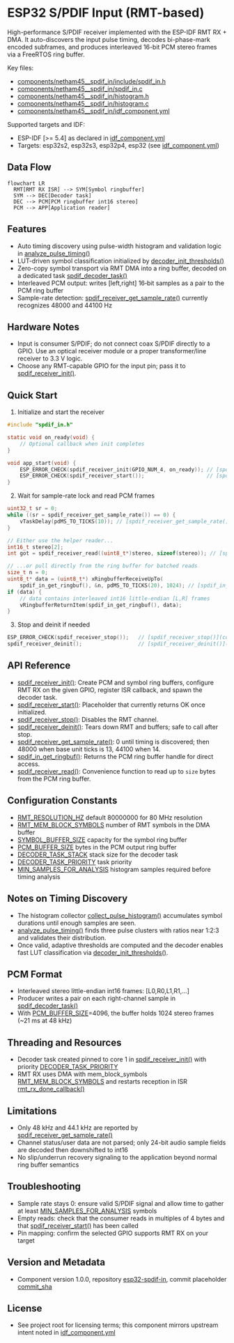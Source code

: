 # ESP32 S/PDIF Input (RMT-based)

High-performance S/PDIF receiver implemented with the ESP-IDF RMT RX + DMA. It auto-discovers the input pulse timing, decodes bi-phase-mark encoded subframes, and produces interleaved 16-bit PCM stereo frames via a FreeRTOS ring buffer.

Key files:
- [components/netham45__spdif_in/include/spdif_in.h](components/netham45__spdif_in/include/spdif_in.h)
- [components/netham45__spdif_in/spdif_in.c](components/netham45__spdif_in/spdif_in.c)
- [components/netham45__spdif_in/histogram.h](components/netham45__spdif_in/histogram.h)
- [components/netham45__spdif_in/histogram.c](components/netham45__spdif_in/histogram.c)
- [components/netham45__spdif_in/idf_component.yml](components/netham45__spdif_in/idf_component.yml)

Supported targets and IDF:
- ESP-IDF [>= 5.4] as declared in [idf_component.yml](components/netham45__spdif_in/idf_component.yml)
- Targets: esp32s2, esp32s3, esp32p4, esp32 (see [idf_component.yml](components/netham45__spdif_in/idf_component.yml))


## Data Flow

```mermaid
flowchart LR
  RMT[RMT RX ISR] --> SYM[Symbol ringbuffer]
  SYM --> DEC[Decoder task]
  DEC --> PCM[PCM ringbuffer int16 stereo]
  PCM --> APP[Application reader]
```

## Features
- Auto timing discovery using pulse-width histogram and validation logic in [analyze_pulse_timing()](components/netham45__spdif_in/histogram.c:89)
- LUT-driven symbol classification initialized by [decoder_init_thresholds()](components/netham45__spdif_in/spdif_in.c:154)
- Zero-copy symbol transport via RMT DMA into a ring buffer, decoded on a dedicated task [spdif_decoder_task()](components/netham45__spdif_in/spdif_in.c:190)
- Interleaved PCM output: writes [left,right] 16‑bit samples as a pair to the PCM ring buffer
- Sample-rate detection: [spdif_receiver_get_sample_rate()](components/netham45__spdif_in/spdif_in.c:374) currently recognizes 48000 and 44100 Hz


## Hardware Notes
- Input is consumer S/PDIF; do not connect coax S/PDIF directly to a GPIO. Use an optical receiver module or a proper transformer/line receiver to 3.3 V logic.
- Choose any RMT-capable GPIO for the input pin; pass it to [spdif_receiver_init()](components/netham45__spdif_in/include/spdif_in.h:46).


## Quick Start

1) Initialize and start the receiver

```c
#include "spdif_in.h"

static void on_ready(void) {
    // Optional callback when init completes
}

void app_start(void) {
    ESP_ERROR_CHECK(spdif_receiver_init(GPIO_NUM_4, on_ready)); // [spdif_receiver_init()](components/netham45__spdif_in/include/spdif_in.h:46)
    ESP_ERROR_CHECK(spdif_receiver_start());                    // [spdif_receiver_start()](components/netham45__spdif_in/include/spdif_in.h:47)
}
```

2) Wait for sample-rate lock and read PCM frames

```c
uint32_t sr = 0;
while ((sr = spdif_receiver_get_sample_rate()) == 0) {
    vTaskDelay(pdMS_TO_TICKS(10)); // [spdif_receiver_get_sample_rate()](components/netham45__spdif_in/spdif_in.c:374)
}

// Either use the helper reader...
int16_t stereo[2];
int got = spdif_receiver_read((uint8_t*)stereo, sizeof(stereo)); // [spdif_receiver_read()](components/netham45__spdif_in/include/spdif_in.h:56)

// ...or pull directly from the ring buffer for batched reads
size_t n = 0;
uint8_t* data = (uint8_t*) xRingbufferReceiveUpTo(
    spdif_in_get_ringbuf(), &n, pdMS_TO_TICKS(20), 1024); // [spdif_in_get_ringbuf()](components/netham45__spdif_in/include/spdif_in.h:52)
if (data) {
    // data contains interleaved int16 little-endian [L,R] frames
    vRingbufferReturnItem(spdif_in_get_ringbuf(), data);
}
```

3) Stop and deinit if needed

```c
ESP_ERROR_CHECK(spdif_receiver_stop());   // [spdif_receiver_stop()](components/netham45__spdif_in/include/spdif_in.h:48)
spdif_receiver_deinit();                  // [spdif_receiver_deinit()](components/netham45__spdif_in/include/spdif_in.h:49)
```


## API Reference
- [spdif_receiver_init()](components/netham45__spdif_in/include/spdif_in.h:46): Create PCM and symbol ring buffers, configure RMT RX on the given GPIO, register ISR callback, and spawn the decoder task.
- [spdif_receiver_start()](components/netham45__spdif_in/include/spdif_in.h:47): Placeholder that currently returns OK once initialized.
- [spdif_receiver_stop()](components/netham45__spdif_in/include/spdif_in.h:48): Disables the RMT channel.
- [spdif_receiver_deinit()](components/netham45__spdif_in/include/spdif_in.h:49): Tears down RMT and buffers; safe to call after stop.
- [spdif_receiver_get_sample_rate()](components/netham45__spdif_in/spdif_in.c:374): 0 until timing is discovered; then 48000 when base unit ticks is 13, 44100 when 14.
- [spdif_in_get_ringbuf()](components/netham45__spdif_in/include/spdif_in.h:52): Returns the PCM ring buffer handle for direct access.
- [spdif_receiver_read()](components/netham45__spdif_in/include/spdif_in.h:56): Convenience function to read up to `size` bytes from the PCM ring buffer.


## Configuration Constants
- [RMT_RESOLUTION_HZ](components/netham45__spdif_in/include/spdif_in.h:10) default 80000000 for 80 MHz resolution
- [RMT_MEM_BLOCK_SYMBOLS](components/netham45__spdif_in/include/spdif_in.h:11) number of RMT symbols in the DMA buffer
- [SYMBOL_BUFFER_SIZE](components/netham45__spdif_in/include/spdif_in.h:12) capacity for the symbol ring buffer
- [PCM_BUFFER_SIZE](components/netham45__spdif_in/include/spdif_in.h:13) bytes in the PCM output ring buffer
- [DECODER_TASK_STACK](components/netham45__spdif_in/include/spdif_in.h:14) stack size for the decoder task
- [DECODER_TASK_PRIORITY](components/netham45__spdif_in/include/spdif_in.h:15) task priority
- [MIN_SAMPLES_FOR_ANALYSIS](components/netham45__spdif_in/include/spdif_in.h:16) histogram samples required before timing analysis


## Notes on Timing Discovery
- The histogram collector [collect_pulse_histogram()](components/netham45__spdif_in/histogram.c:176) accumulates symbol durations until enough samples are seen.
- [analyze_pulse_timing()](components/netham45__spdif_in/histogram.c:89) finds three pulse clusters with ratios near 1:2:3 and validates their distribution.
- Once valid, adaptive thresholds are computed and the decoder enables fast LUT classification via [decoder_init_thresholds()](components/netham45__spdif_in/spdif_in.c:154).


## PCM Format
- Interleaved stereo little-endian int16 frames: [L0,R0,L1,R1,...]
- Producer writes a pair on each right-channel sample in [spdif_decoder_task()](components/netham45__spdif_in/spdif_in.c:190)
- With [PCM_BUFFER_SIZE](components/netham45__spdif_in/include/spdif_in.h:13)=4096, the buffer holds 1024 stereo frames (~21 ms at 48 kHz)


## Threading and Resources
- Decoder task created pinned to core 1 in [spdif_receiver_init()](components/netham45__spdif_in/spdif_in.c:280) with priority [DECODER_TASK_PRIORITY](components/netham45__spdif_in/include/spdif_in.h:15)
- RMT RX uses DMA with mem_block_symbols [RMT_MEM_BLOCK_SYMBOLS](components/netham45__spdif_in/include/spdif_in.h:11) and restarts reception in ISR [rmt_rx_done_callback()](components/netham45__spdif_in/spdif_in.c:253)


## Limitations
- Only 48 kHz and 44.1 kHz are reported by [spdif_receiver_get_sample_rate()](components/netham45__spdif_in/spdif_in.c:374)
- Channel status/user data are not parsed; only 24-bit audio sample fields are decoded then downshifted to int16
- No slip/underrun recovery signaling to the application beyond normal ring buffer semantics


## Troubleshooting
- Sample rate stays 0: ensure valid S/PDIF signal and allow time to gather at least [MIN_SAMPLES_FOR_ANALYSIS](components/netham45__spdif_in/include/spdif_in.h:16) symbols
- Empty reads: check that the consumer reads in multiples of 4 bytes and that [spdif_receiver_start()](components/netham45__spdif_in/include/spdif_in.h:47) has been called
- Pin mapping: confirm the selected GPIO supports RMT RX on your target


## Version and Metadata
- Component version 1.0.0, repository [esp32-spdif-in](components/netham45__spdif_in/idf_component.yml:14), commit placeholder [commit_sha](components/netham45__spdif_in/idf_component.yml:7)


## License
- See project root for licensing terms; this component mirrors upstream intent noted in [idf_component.yml](components/netham45__spdif_in/idf_component.yml:4)